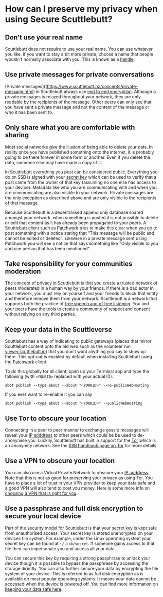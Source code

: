 # How can I preserve my privacy when using Secure Scuttlebutt?

## Don't use your real name

Scuttlebutt does not require to use your real name. You can use
whatever you like. If you want to stay a bit more private, choose a name that 
people wouldn't normally associate with you. This is known as a [handle](https://en.wikipedia.org/wiki/User_(computing)).

## Use private messages for private conversations

[Private messages]((https://www.scuttlebutt.nz/concepts/private-message.html) in Scuttlebutt always use [end to end encryption](https://en.wikipedia.org/wiki/End-to-end_encryption). Although a private messages is relayed throughout your network, they are only readable by the recipients of the message. Other peers can only see that you have sent a private message and not the content of the message or who it has been sent to.

## Only share what you are comfortable with sharing

Most social networks give the illusion of being able to delete your data. In reality once you have published something onto the internet, it is probably going to be there forever in some form or another. Even if you delete the data, someone else may have made a copy of it. 

In Scuttlebutt everything you post can be considered public. Everything you do on SSB is signed with your [secret key](https://ssbc.github.io/scuttlebutt-protocol-guide/#keys-and-identities) which can be used to verify that a post came from the owner of that key (assuming no one else has access to your device). Metadata like who you are communicating with and when you are communicating are also visible to your network. Private messages are the only exception as described above and are only visible to the recipients of that message.

Because Scuttlebutt is a decentralised append only database shared amongst your network, when something is posted it is not possible to delete or edit that content as it has already been propagated to your peers. A Scuttlebutt client such as [Patchwork](https://github.com/ssbc/patchwork) tries to make this clear when you go to post something with a notice stating that "This message will be public and cannot be edited or deleted". Likewise in a private message sent using Patchwork you will see a notice that says something like "Only visible to you and one person that has been mentioned".

## Take responsibility for your communities moderation

The concept of privacy in Scuttlebutt is that you create a trusted network of peers moderated in a human way by your friends. If there is a bad actor in your network, you must rely on yourself and your friends to block that entity and therefore remove them from your network. Scuttlebutt is a network that supports both the practice of [free speech and of free listening](https://www.scuttlebutt.nz/principles/). You and your peers have the tools to create a community of respect and consent without relying on any third parties.

## Keep your data in the Scuttleverse

Scuttlebutt has a way of indicating to public gateways (places that mirror Scuttlebutt
content onto the old web such as the volunteer run [viewer.scuttlebutt.io](https://viewer.scuttlebot.io)) that you don't want anything you say to show up there. This opt-out is enabled by default when installing Scuttlebutt using the [Patchwork](https://github.com/ssbc/patchwork) client.

To do this globally for all client, open up your Terminal app and type the following (with `<YOURID>`
replaced with your actual ID).

```
sbot publish --type about --about "<YOURID>" --no-publicWebHosting
```

If you ever want to re-enable it you can say

```
sbot publish --type about --about "<YOURID>" --publicWebHosting
```

## Use Tor to obscure your location
Connecting in a peer to peer manner to exchange gossip messages will reveal your [IP adddress](https://en.wikipedia.org/wiki/IP_address) to other peers which could be be used to de-anonymise you. Luckily, Scuttlebutt has built in support for
the [Tor](https://torproject.org/) which is an anonymity network. See the [SSB handbook page on Tor](tor.md) for more details.

## Use a VPN to obscure your location
You can also use a Virtual Private Network to obscure your [IP adddress](https://en.wikipedia.org/wiki/IP_address). Note that this is not as good for preserving your privacy as using Tor. You have to place a lot of trust in your VPN provider to keep your data safe and a good VPN will also tend to cost you money. Here is some more info on [choosing a VPN that is right for you](https://ssd.eff.org/en/module/choosing-vpn-thats-right-you).

## Use a passphrase and full disk encryption to secure your local device
Part of the security model for Scuttlebutt is that your [secret key](https://ssbc.github.io/scuttlebutt-protocol-guide/#keys-and-identities) is kept safe from unauthorised access. Your secret key is stored unencrypted on your devices file system. For example, under the Linux operating system your secret key can be found at `~/.ssb/secret`. If someone gains access to that file then can impersonate you and access all your data.

You can secure this key by requiring a strong passphrase to unlock your device though it is possible to bypass the passphrase by accessing the storage directly. You can also further secure your data by encrypting the file system of your device. This is referred to as full disk encryption as is available on most popular operating systems. It means your data cannot be accessed when the device is powered off. You can find more information on [keeping your data safe here](https://ssd.eff.org/en/module/keeping-your-data-safe).
